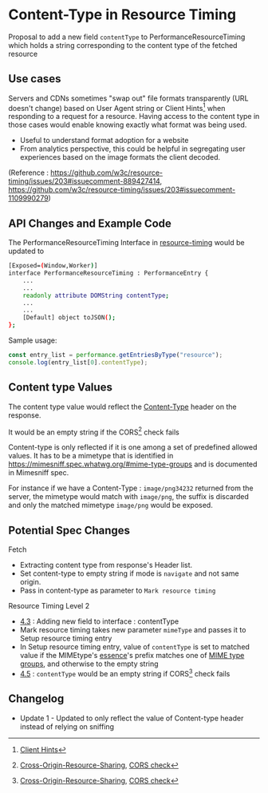 # Content-Type in Resource Timing

Proposal to add a new field `contentType` to PerformanceResourceTiming which holds a string corresponding to the content type of the fetched resource

## Use cases

Servers and CDNs sometimes "swap out" file formats transparently (URL doesn't change) based on User Agent string or Client Hints[^1] when responding to a request for a resource. Having access to the content type in those cases would enable knowing exactly what format was being used.
 - Useful to understand format adoption for a website
 - From analytics perspective, this could be helpful in segregating user experiences based on the image formats the client decoded.

(Reference : https://github.com/w3c/resource-timing/issues/203#issuecomment-889427414, https://github.com/w3c/resource-timing/issues/203#issuecomment-1109990279)

## API Changes and Example Code

The PerformanceResourceTiming Interface in <a href="https://w3c.github.io/resource-timing/#sec-performanceresourcetiming">resource-timing</a> would be updated to 
```bash
[Exposed=(Window,Worker)]
interface PerformanceResourceTiming : PerformanceEntry {
    ...
    ...
    readonly attribute DOMString contentType;
    ...
    ...
    [Default] object toJSON();
};
```

Sample usage:
```javascript
const entry_list = performance.getEntriesByType("resource");
console.log(entry_list[0].contentType);
```


## Content type Values

The content type value would reflect the [Content-Type](https://developer.mozilla.org/en-US/docs/Web/HTTP/Headers/Content-Type) header on the response.

It would be an empty string if the CORS[^2] check fails

Content-type is only reflected if it is one among a set of predefined allowed values. It has to be a mimetype that is identified in https://mimesniff.spec.whatwg.org/#mime-type-groups and is documented in Mimesniff spec.

For instance if we have a Content-Type : `image/png34232` returned from the server, the mimetype would match with `image/png`, the suffix is discarded and only the matched mimetype `image/png` would be exposed.


## Potential Spec Changes

Fetch
- Extracting content type from response's Header list.
- Set content-type to empty string if mode is `navigate` and not same origin.
- Pass in content-type as parameter to `Mark resource timing`

Resource Timing Level 2
- [4.3](https://w3c.github.io/resource-timing/#sec-performanceresourcetiming) : Adding new field to interface : contentType
- Mark resource timing takes new parameter `mimeType` and passes it to Setup resource timing entry
- In Setup resource timing entry, value of `contentType` is set to matched value if the MIMEtype's [essence](https://mimesniff.spec.whatwg.org/#mime-type-essence)'s prefix matches one of [MIME type groups](https://mimesniff.spec.whatwg.org/#mime-type-groups), and otherwise to the empty string
- [4.5](https://w3c.github.io/resource-timing/#sec-cross-origin-resources) : `contentType` would be an empty string if CORS[^2] check fails


[^1]: [Client Hints](https://developer.mozilla.org/en-US/docs/Web/HTTP/Client_hints)
[^2]: [Cross-Origin-Resource-Sharing](https://developer.mozilla.org/en-US/docs/Web/HTTP/CORS), [CORS check](https://fetch.spec.whatwg.org/#concept-cors-check)

## Changelog
- Update 1 - Updated to only reflect the value of Content-type header instead of relying on sniffing